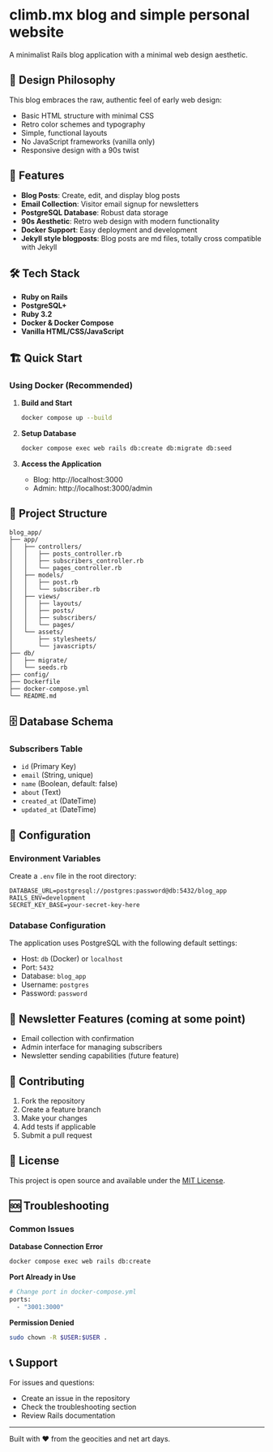 # climb.mx blog and simple personal website

A minimalist Rails blog application with a minimal web design aesthetic.

## 🎨 Design Philosophy

This blog embraces the raw, authentic feel of early web design:
- Basic HTML structure with minimal CSS
- Retro color schemes and typography
- Simple, functional layouts
- No JavaScript frameworks (vanilla only)
- Responsive design with a 90s twist

## 🚀 Features

- **Blog Posts**: Create, edit, and display blog posts
- **Email Collection**: Visitor email signup for newsletters
- **PostgreSQL Database**: Robust data storage
- **90s Aesthetic**: Retro web design with modern functionality
- **Docker Support**: Easy deployment and development
- **Jekyll style blogposts**: Blog posts are md files, totally cross compatible with Jekyll

## 🛠 Tech Stack

- **Ruby on Rails**
- **PostgreSQL+**
- **Ruby 3.2**
- **Docker & Docker Compose**
- **Vanilla HTML/CSS/JavaScript**

## 🏗 Quick Start

### Using Docker (Recommended)

1. **Build and Start**
   ```bash
   docker compose up --build
   ```

2. **Setup Database**
   ```bash
   docker compose exec web rails db:create db:migrate db:seed
   ```

3. **Access the Application**
   - Blog: http://localhost:3000
   - Admin: http://localhost:3000/admin


## 📁 Project Structure

```
blog_app/
├── app/
│   ├── controllers/
│   │   ├── posts_controller.rb
│   │   ├── subscribers_controller.rb
│   │   └── pages_controller.rb
│   ├── models/
│   │   ├── post.rb
│   │   └── subscriber.rb
│   ├── views/
│   │   ├── layouts/
│   │   ├── posts/
│   │   ├── subscribers/
│   │   └── pages/
│   └── assets/
│       ├── stylesheets/
│       └── javascripts/
├── db/
│   ├── migrate/
│   └── seeds.rb
├── config/
├── Dockerfile
├── docker-compose.yml
└── README.md
```

## 🗄 Database Schema

### Subscribers Table
- `id` (Primary Key)
- `email` (String, unique)
- `name` (Boolean, default: false)
- `about` (Text)
- `created_at` (DateTime)
- `updated_at` (DateTime)

## 🔧 Configuration

### Environment Variables
Create a `.env` file in the root directory:

```env
DATABASE_URL=postgresql://postgres:password@db:5432/blog_app
RAILS_ENV=development
SECRET_KEY_BASE=your-secret-key-here
```

### Database Configuration
The application uses PostgreSQL with the following default settings:
- Host: `db` (Docker) or `localhost`
- Port: `5432`
- Database: `blog_app`
- Username: `postgres`
- Password: `password`


## 📧 Newsletter Features (coming at some point)

- Email collection with confirmation
- Admin interface for managing subscribers
- Newsletter sending capabilities (future feature)

## 🤝 Contributing

1. Fork the repository
2. Create a feature branch
3. Make your changes
4. Add tests if applicable
5. Submit a pull request

## 📄 License

This project is open source and available under the [MIT License](LICENSE).

## 🆘 Troubleshooting

### Common Issues

**Database Connection Error**
```bash
docker compose exec web rails db:create
```

**Port Already in Use**
```bash
# Change port in docker-compose.yml
ports:
  - "3001:3000"
```

**Permission Denied**
```bash
sudo chown -R $USER:$USER .
```

## 📞 Support

For issues and questions:
- Create an issue in the repository
- Check the troubleshooting section
- Review Rails documentation

---

Built with ❤️ from the geocities and net art days.
